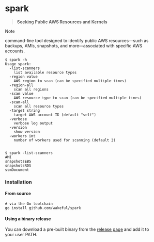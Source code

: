 # spark

> **Seeking Public AWS Resources and Kernels**

> [!NOTE]
> command-line tool designed to identify public AWS resources—such as backups, AMIs, snapshots, and more—associated with
> specific AWS accounts.

```shell
$ spark -h
Usage spark:
  -list-scanners
    list available resource types
  -region value
    AWS region to scan (can be specified multiple times)
  -region-all
    scan all regions
  -scan value
    AWS resource type to scan (can be specified multiple times)
  -scan-all
    scan all resource types
  -target string
    target AWS account ID (default "self")
  -verbose
    verbose log output
  -version
    show version
  -workers int
    number of workers used for scanning (default 2)


$ spark -list-scanners
AMI
snapshotsEBS
snapshotsRDS
ssmDocument
```

### Installation

#### From source

```shell
# via the Go toolchain
go install github.com/wakeful/spark
```

#### Using a binary release

You can download a pre-built binary from the [release page](https://github.com/wakeful/spark/releases/latest) and add it
to your user PATH.
